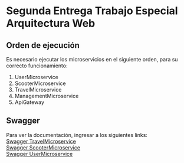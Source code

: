 # Segunda Entrega Trabajo Especial Arquitectura Web
## Orden de ejecución  
Es necesario ejecutar los microservicios en el siguiente orden, para su correcto funcionamiento:  
1.  UserMicroservice
2.  ScooterMicroservice
3.  TravelMicroservice
4.  ManagementMicroservice
5.  ApiGateway
## Swagger  
Para ver la documentación, ingresar a los siguientes links:  
[Swagger TravelMicroservice](Http://localhost:8081/swagger-ui/index.html)  
[Swagger ScooterMicroservice](Http://localhost:8082/swagger-ui/index.html)  
[Swagger UserMicroservice](Http://localhost:8083/swagger-ui/index.html)  


